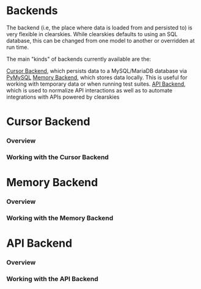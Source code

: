 # Backends

The backend (i.e, the place where data is loaded from and persisted to) is very flexible in clearskies.  While clearskies defaults to using an SQL database, this can be changed from one model to another or overridden at run time.

The main "kinds" of backends currently available are the:

[Cursor Backend](#cursor-backend), which persists data to a MySQL/MariaDB database via [PyMySQL](https://pypi.org/project/PyMySQL/)
[Memory Backend](#memory-backend), which stores data locally.  This is useful for working with temporary data or when running test suites.
[API Backend](#api-backend), which is used to normalize API interactions as well as to automate integrations with APIs powered by clearskies

# Cursor Backend

### Overview

### Working with the Cursor Backend

# Memory Backend

### Overview

### Working with the Memory Backend

# API Backend

### Overview

### Working with the API Backend
